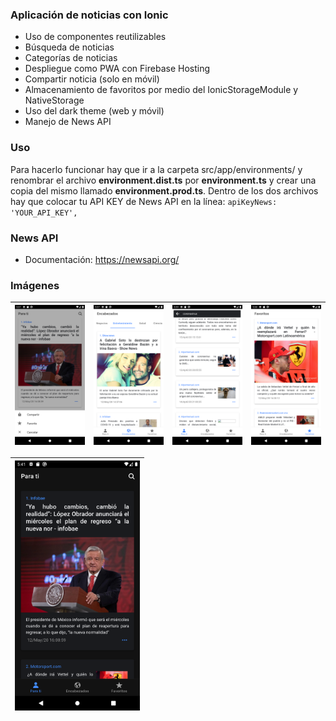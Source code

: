 ### Aplicación de noticias con Ionic
- Uso de componentes reutilizables
- Búsqueda de noticias
- Categorías de noticias
- Despliegue como PWA con Firebase Hosting
- Compartir noticia (solo en móvil)
- Almacenamiento de favoritos por medio del IonicStorageModule y NativeStorage
- Uso del dark theme (web y móvil)
- Manejo de News API

### Uso
Para hacerlo funcionar hay que ir a la carpeta src/app/environments/ y renombrar el archivo **environment.dist.ts** por **environment.ts** y crear una copia del mismo llamado **environment.prod.ts**.
Dentro de los dos archivos hay que colocar tu API KEY de News API en la línea:  `apiKeyNews: 'YOUR_API_KEY',`

### News API
- Documentación: https://newsapi.org/

### Imágenes
| <img src="https://github.com/jxlanda/noticias-ionic/blob/master/GitHub/Share.png?raw=true" alt="drawing" width="200"/> | <img src="https://github.com/jxlanda/noticias-ionic/blob/master/GitHub/Tabs.png?raw=true" alt="drawing" width="200"/> | <img src="https://github.com/jxlanda/noticias-ionic/blob/master/GitHub/Search.png?raw=true" alt="drawing" width="200"/> | <img src="https://github.com/jxlanda/noticias-ionic/blob/master/GitHub/Favorites.png?raw=true" alt="drawing" width="200"/> |
|-----------------------------------------------------------------------------------------------------------------------------------|-------------------------------------------------------------------------------------------------------------------------------------|-------------------------------------------------------------------------------------------------------------------------------------|-----------------------------------------------------------------------------------------------------------------------------------------------|

| <img src="https://github.com/jxlanda/noticias-ionic/blob/master/GitHub/dark_theme.png?raw=true" alt="drawing" width="200"/> |
|----------------------------------------------------------------------------------------------------------------------------------------|
